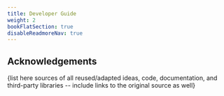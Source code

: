 ```yaml
---
title: Developer Guide
weight: 2
bookFlatSection: true
disableReadmoreNav: true
---
```


## Acknowledgements

{list here sources of all reused/adapted ideas, code, documentation, and third-party libraries -- include links to the original source as well}
